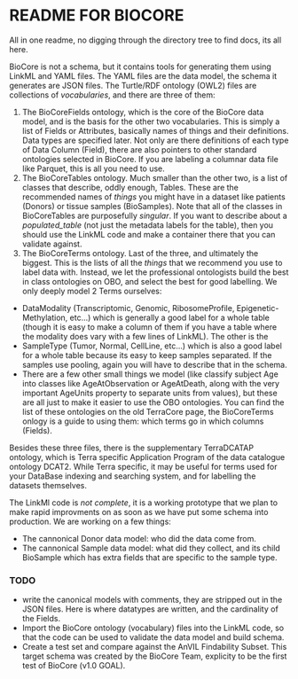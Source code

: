 # README FOR BIOCORE

All in one readme, no digging through the directory tree to find docs, its all here.

BioCore is not a schema, but it contains tools for generating them using LinkML and YAML files. The YAML files are the data model, the schema it generates are JSON files. 
The Turtle/RDF ontology (OWL2) files are collections of *vocabularies*, and there are three of them:

   1. The BioCoreFields ontology, which is the core of the BioCore data model, and is the basis for the other two vocabularies. This is simply a list of Fields or Attributes, basically names of things and their definitions. Data types are specified later. Not only are there definitions of each type of Data Column (Field), there are also pointers to other standard ontologies selected in BioCore. If you are labeling a columnar data file like Parquet, this is all you need to use.
   2. The BioCoreTables ontology. Much smaller than the other two, is a list of classes that describe, oddly enough, Tables. These are the recommended names of *things* you might have in a dataset like patients (Donors) or tissue samples (BioSamples). Note that all of the classes in BioCoreTables are purposefully *singular*. If you want to describe about a _populated_table_ (not just the metadata labels for the table), then you should use the LinkML code and make a container there that you can validate against.
   3. The BioCoreTerms ontology. Last of the three, and ultimately the biggest. This is the lists of all the *things* that we recommend you use to label data with. Instead, we let the professional ontologists build the best in class ontologies on OBO, and select the best for good labelling. We only deeply model 2 Terms ourselves: 

   * DataModality (Transcriptomic, Genomic, RibosomeProfile, Epigenetic-Methylation, etc...) which is generally a good label for a whole table (though it is easy to make a column of them if you have a table where the modality does vary with a few lines of LinkML). The other is the 
   * SampleType (Tumor, Normal, CellLine, etc...) which is also a good label for a whole table because its easy to keep samples separated. If the samples use pooling, again you will have to describe that in the schema. 
   * There are a few other small things we model (like classify subject Age into classes like AgeAtObservation or AgeAtDeath, along with the very important AgeUnits property to separate units from values), but these are all just to make it easier to use the OBO ontologies. 
You can find the list of these ontologies on the old TerraCore page, the BioCoreTerms onlogy is a guide to using them: which terms go in which columns (Fields).

Besides these three files, there is the supplementary TerraDCATAP ontology, which is Terra specific Application Program of the data catalogue ontology DCAT2. While Terra specific, it may be useful for terms used for your DataBase indexing and searching system, and for labelling the datasets themselves.

The LinkMl code is *not complete*, it is a working prototype that we plan to make rapid improvments on as soon as we have put some schema into production. We are working on a few things:
   * The cannonical Donor data model: who did the data come from.
   * The cannonical Sample data model: what did they collect, and its child BioSample which has extra fields that are specific to the sample type.

### TODO

 * write the canonical models with comments, they are stripped out in the JSON files. Here is where datatypes are written, and the cardinality of the Fields.
 * Import the BioCore ontology (vocabulary) files into the LinkML code, so that the code can be used to validate the data model and build schema.
 * Create a test set and compare against the AnVIL Findability Subset. This target schema was created by the BioCore Team, explicity to be the first test of BioCore (v1.0 GOAL).
